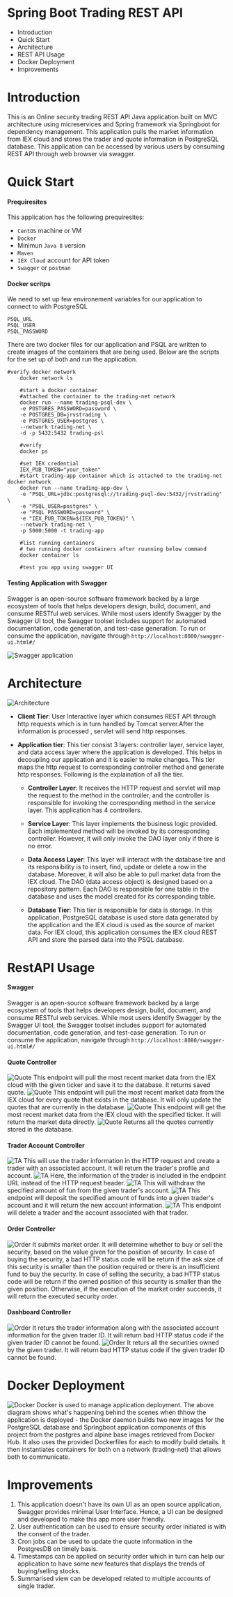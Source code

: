# Spring Boot Trading REST API
* Introduction
* Quick Start
* Architecture
* REST API Usage
* Docker Deployment
* Improvements

# Introduction
 This is an Online security trading REST API Java application built on MVC architecture using micreservices and Spring framework via Springboot for dependency management. This application pulls the market information from IEX cloud and stores the trader and quote information in PostgreSQL database. This application can be accessed by various users by consuming REST API through web browser via swagger.
 
 # Quick Start
 ####  Prequiresites
  This application has the following prequiresites:
 *  `CentOS` machine or VM
 *  `Docker`
 *  Minimun `Java 8` version
 *  `Maven`
 *  `IEX Cloud` account for API token
 *  `Swagger` or `postman`
 #### Docker scritps
We need to set up few environement variables for our application to connect to with PostgreSQL

```
PSQL_URL
PSQL_USER
PSQL_PASSWORD
```
There are two docker files for our application and PSQL are written to create images of the containers that are being used. Below are the scripts for the set up of both and run the application.

```
#verify docker network
    docker network ls
    
    #start a docker container
    #attached the container to the trading-net network
    docker run --name trading-psql-dev \
    -e POSTGRES_PASSWORD=password \
    -e POSTGRES_DB=jrvstrading \
    -e POSTGRES_USER=postgres \
    --network trading-net \
    -d -p 5432:5432 trading-psl
    
    #verify
    docker ps
    
    #set IEX credential
    IEX_PUB_TOKEN="your_token"
    #start trading-app container which is attached to the trading-net docker network
    docker run --name trading-app-dev \
    -e "PSQL_URL=jdbc:postgresql://trading-psql-dev:5432/jrvstrading" \
    -e "PSQL_USER=postgres" \
    -e "PSQL_PASSWORD=password" \
    -e "IEX_PUB_TOKEN=${IEX_PUB_TOKEN}" \
    --network trading-net \
    -p 5000:5000 -t trading-app
    
    #list running containers
    # two running docker containers after ruunning below command
    docker container ls
    
    #test you app using swagger UI
```
#### Testing Application with Swagger 
Swagger is an open-source software framework backed by a large ecosystem of tools that helps developers design, build, document, and consume RESTful web services. While most users identify Swagger by the Swagger UI tool, the Swagger toolset includes support for automated documentation, code generation, and test-case generation. 
To run or consume the application, navigate through `http://localhost:8080/swagger-ui.html#/`

![Swagger application](/assets/swagger.PNG)

# Architecture
![Architecture](/assets/architecture.PNG)

* **Client Tier**: User Interactive layer which consumes REST API through http requests which is in turn handled by Tomcat server.After the information is processed , servlet will send http responses.
* **Application tier**: This tier consist 3 layers: controller layer, service layer, and data access layer where the application is developed. This helps in decoupling our application and it is easier to make changes.  This tier maps the http request to corresponding controller method and generate http responses. Following is the explaination of all the tier.

    * **Controller Layer**: It receives the HTTP request and servlet will map the request to the method in the controller, and the controller is responsible for invoking the corresponding method in the service layer. This application has 4 controllers.
    
    * **Service Layer**: This layer implements the business logic provided. Each implemented method will be invoked by its corresponding controller. However, it will only invoke the DAO layer only if there is no error.
    
    * **Data Access Layer**: This layer will interact with the database tire and its responsibility is to insert, find, update or delete a row in the database. Moreover, it will also be able to pull market data from the IEX cloud. The DAO (data access object) is designed based on a repository pattern. Each DAO is responsible for one table in the database and uses the model created for its corresponding table.

    * **Database Tier**:  This tier is responsible for data is storage. In this application, PostgreSQL database is used store data generated by the application and the IEX cloud is used as the source of market data. For IEX cloud, this application consumes the IEX cloud REST API and store the parsed data into the PSQL database.

# RestAPI Usage
#### Swagger
Swagger is an open-source software framework backed by a large ecosystem of tools that helps developers design, build, document, and consume RESTful web services. While most users identify Swagger by the Swagger UI tool, the Swagger toolset includes support for automated documentation, code generation, and test-case generation. 
To run or consume the application, navigate through `http://localhost:8080/swagger-ui.html#/`

#### Quote Controller
![Quote](/assets/postQuote.PNG)
This endpoint will pull the most recent market data from the IEX cloud with the given ticker and save it to the database. It returns saved quote.
![Quote](/assets/putQuote.PNG)
This endpoint will pull the most recent market data from the IEX cloud for every quote that exists in the database. It will only update the quotes that are currently in the database.
![Quote](/assets/getQuoteTicker.PNG)
This endpoint will get the most recent market data from the IEX cloud with the specified ticker. It will return the market data directly.
![Quote](/assets/getQuote.PNG)
Returns all the quotes currently stored in the database.

#### Trader Account Controller
![TA](/assets/TApost.PNG)
This  will use the trader information in the HTTP request and create a trader with an associated account. It will return the trader's profile and account.
![TA](/assets/TApostlong.PNG)
Here, the information of the trader is included in the endpoint URL instead of the HTTP request header.
![TA](/assets/TAputwith.PNG)
This will withdraw the specified amount of fun from the given trader's account.
![TA](/assets/TAput.PNG)
This endpoint will deposit the specified amount of funds into a given trader's account and it will return the new account information.
![TA](/assets/TAdelete.PNG)
This endpoint will delete a trader and the account associated with that trader. 
#### Order Controller
![Order](/assets/MOpost.PNG)
It submits market order. It will determine whether to buy or sell the security, based on the value given for the position of security. In case of buying the security, a bad HTTP status code will be return if the ask size of this security is smaller than the position required or there is an insufficient fund to buy the security. In case of selling the security, a bad HTTP status code will be return if the owned position of this security is smaller than the given position. Otherwise, if the execution of the market order succeeds, it will return the executed security order.
#### Dashboard Controller
![Order](/assets/DBtraderprofile.PNG)
It returs the trader information along with the associated account information for the given trader ID. It will return bad HTTP status code if the given trader ID cannot be found.
![Order](/assets/portfolio.PNG)
It returs all the securities owned by the given trader.  It will return bad HTTP status code if the given trader ID cannot be found.

# Docker Deployment
![Docker](/assets/docker.PNG)
Docker is used to manage application deployment. The above diagram shows what's happening behind the scenes when thhow the application is deployed - the Docker daemon builds two new images for the PostgreSQL database and Springboot application components of this project from the postgres and alpine base images retrieved from Docker Hub. It also uses the provided Dockerfiles for each to modify build details. It then instantiates containers for both on a network (trading-net) that allows both to communicate.

# Improvements
1. This application doesn't have its own UI as an open source application, Swagger provides minimal User Interface. Hence, a UI can be designed and developed to make this app more user friendly.
2. User authentication can be used to ensure security order initiated is with the consent of the trader.
3. Cron jobs can be used to update the quote information in the PostgresDB on timely basis.
4. Timestamps can be applied on security order which in turn can help our application to have some new features that displays the trends of buying/selling stocks.
5. Summarised view can be developed related to multiple accounts of single trader.


